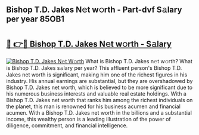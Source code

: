 ## Bishop T.D. Jakes N𝚎t w𝚘rth - Part-dvf S𝚊lary per year 85OB1

# <h2><a href="http://gc34o7n.nevu.top/?p=Bishop+T.D.+Jakes">🔗 👉🔴 Bishop T.D. Jakes N𝚎t w𝚘rth - S𝚊lary</a></h2>

[![Bishop T.D. Jakes N𝚎t W𝚘rth](https://i.imgur.com/Oavwk0R.jpeg)](http://gc34o7n.nevu.top/?p=Bishop+T.D.+Jakes)
What is Bishop T.D. Jakes n𝚎t w𝚘rth? What is Bishop T.D. Jakes s𝚊lary per year?
This affluent person's Bishop T.D. Jakes net worth is significant, making him one of the richest figures in his industry. His annual earnings are substantial, but they are overshadowed by Bishop T.D. Jakes net worth, which is believed to be more significant due to his numerous business interests and valuable real estate holdings. With a Bishop T.D. Jakes net worth that ranks him among the richest individuals on the planet, this man is renowned for his business acumen and financial acumen. With a Bishop T.D. Jakes net worth in the billions and a substantial income, this wealthy person is a leading illustration of the power of diligence, commitment, and financial intelligence.
